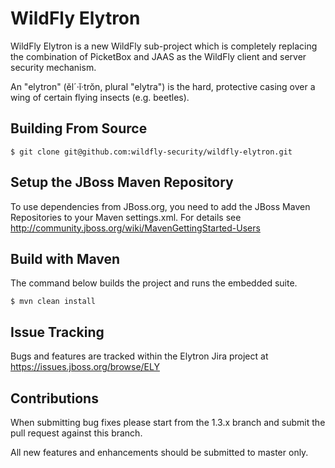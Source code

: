  WildFly Elytron
===============

WildFly Elytron is a new WildFly sub-project which is completely replacing the combination of PicketBox and JAAS as the WildFly client and  server security mechanism.
 
An "elytron" (ĕl´·ĭ·trŏn, plural "elytra") is the hard, protective casing over a wing of certain flying insects (e.g. beetles).

Building From Source
--------------------

```console
$ git clone git@github.com:wildfly-security/wildfly-elytron.git
```

Setup the JBoss Maven Repository
--------------------------------

To use dependencies from JBoss.org, you need to add the JBoss Maven Repositories to your Maven settings.xml. For details see http://community.jboss.org/wiki/MavenGettingStarted-Users

Build with Maven
----------------

The command below builds the project and runs the embedded suite.

```console
$ mvn clean install
```

Issue Tracking
--------------

Bugs and features are tracked within the Elytron Jira project at https://issues.jboss.org/browse/ELY

Contributions
-------------

When submitting bug fixes please start from the 1.3.x branch and submit the pull request against this branch.

All new features and enhancements should be submitted to master only.
